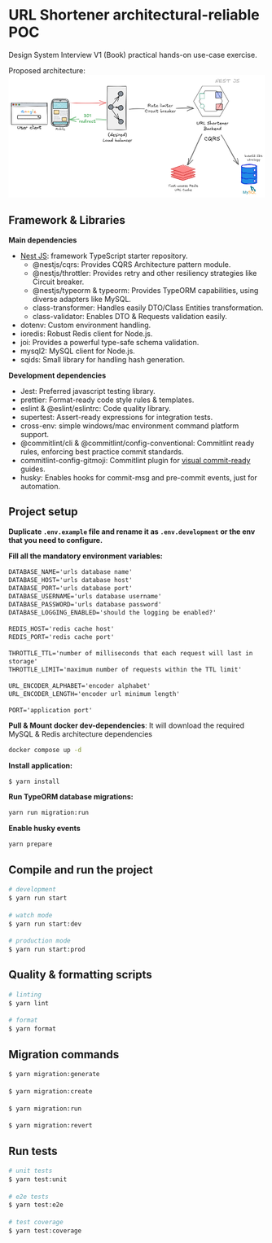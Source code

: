 # URL Shortener architectural-reliable POC
Design System Interview V1 (Book) practical hands-on use-case exercise.

Proposed architecture:
![Architecture Diagram](./architecture-diagram.png)

## Framework & Libraries
__Main dependencies__
- [Nest JS](https://github.com/nestjs/nest): framework TypeScript starter repository.
  - @nestjs/cqrs: Provides CQRS Architecture pattern module.
  - @nestjs/throttler: Provides retry and other resiliency strategies like Circuit breaker.
  - @nestjs/typeorm & typeorm: Provides TypeORM capabilities, using diverse adapters like MySQL.
  - class-transformer: Handles easily DTO/Class Entities transformation.
  - class-validator: Enables DTO & Requests validation easily.
- dotenv: Custom environment handling.
- ioredis: Robust Redis client for Node.js.
- joi: Provides a powerful type-safe schema validation.
- mysql2: MySQL client for Node.js.
- sqids: Small library for handling hash generation.

__Development dependencies__
- Jest: Preferred javascript testing library.
- prettier: Format-ready code style rules & templates.
- eslint & @eslint/eslintrc: Code quality library.
- supertest: Assert-ready expressions for integration tests.
- cross-env: simple windows/mac environment command platform support.
- @commitlint/cli & @commitlint/config-conventional: Commitlint ready rules, enforcing best practice commit standards.
- commitlint-config-gitmoji: Commitlint plugin for [visual commit-ready](https://gitmoji.dev/) guides.
- husky: Enables hooks for commit-msg and pre-commit events, just for automation.

## Project setup

**Duplicate `.env.example` file and rename it as `.env.development` or the env that you need to configure.**

**Fill all the mandatory environment variables:**

```dotenv
DATABASE_NAME='urls database name'
DATABASE_HOST='urls database host'
DATABASE_PORT='urls database port'
DATABASE_USERNAME='urls database username'
DATABASE_PASSWORD='urls database password'
DATABASE_LOGGING_ENABLED='should the logging be enabled?'

REDIS_HOST='redis cache host'
REDIS_PORT='redis cache port'

THROTTLE_TTL='number of milliseconds that each request will last in storage'
THROTTLE_LIMIT='maximum number of requests within the TTL limit'

URL_ENCODER_ALPHABET='encoder alphabet'
URL_ENCODER_LENGTH='encoder url minimum length'

PORT='application port'
```

**Pull & Mount docker dev-dependencies**: It will download the required MySQL & Redis architecture dependencies
```bash
docker compose up -d
```

**Install application:**
```bash
$ yarn install
```

**Run TypeORM database migrations:**
```bash
yarn run migration:run
```

**Enable husky events**
```bash
yarn prepare
```

## Compile and run the project

```bash
# development
$ yarn run start

# watch mode
$ yarn run start:dev

# production mode
$ yarn run start:prod
```

## Quality & formatting scripts
```bash
# linting
$ yarn lint

# format
$ yarn format
```

## Migration commands
```bash
$ yarn migration:generate

$ yarn migration:create

$ yarn migration:run

$ yarn migration:revert
```

## Run tests

```bash
# unit tests
$ yarn test:unit

# e2e tests
$ yarn test:e2e

# test coverage
$ yarn test:coverage
```